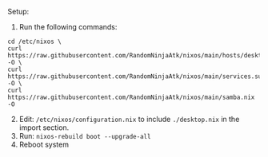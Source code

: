 Setup:

1. Run the following commands:
```
cd /etc/nixos \
curl https://raw.githubusercontent.com/RandomNinjaAtk/nixos/main/hosts/desktop.nix -O \
curl https://raw.githubusercontent.com/RandomNinjaAtk/nixos/main/services.sunshine.nix -O \
curl https://raw.githubusercontent.com/RandomNinjaAtk/nixos/main/samba.nix -O
```
2. Edit: `/etc/nixos/configuration.nix` to include `./desktop.nix` in the import section.
3. Run: `nixos-rebuild boot --upgrade-all`
4. Reboot system
